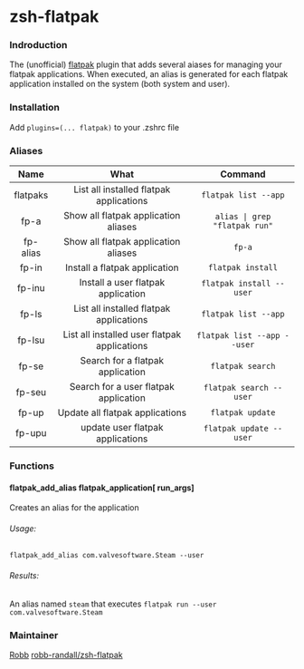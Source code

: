 # zsh-flatpak

### Indroduction
The (unofficial) [flatpak](https://flatpak.org) plugin that adds several aiases for managing your flatpak applications.  When executed, an alias is generated for each flatpak application installed on the system (both system and user).

### Installation
Add ```plugins=(... flatpak)``` to your .zshrc file

### Aliases
|Name|What|Command|
|:--:|:--:|:-----:|
|flatpaks|List all installed flatpak applications|```flatpak list --app```|
|fp-a|Show all flatpak application aliases|```alias \| grep "flatpak run"```|
|fp-alias|Show all flatpak application aliases|```fp-a```|
|fp-in|Install a flatpak application|```flatpak install```|
|fp-inu|Install a user flatpak application|```flatpak install --user```|
|fp-ls|List all installed flatpak applications|```flatpak list --app```|
|fp-lsu|List all installed user flatpak applications|```flatpak list --app --user```|
|fp-se|Search for a flatpak application|```flatpak search```|
|fp-seu|Search for a user flatpak application|```flatpak search --user```|
|fp-up|Update all flatpak applications|```flatpak update```|
|fp-upu|update user flatpak applications|```flatpak update --user```|


### Functions

#### flatpak_add_alias flatpak_application[ run_args]
Creates an alias for the application

###### Usage:
```flatpak_add_alias com.valvesoftware.Steam --user```

###### Results:
An alias named `steam` that executes ```flatpak run --user com.valvesoftware.Steam```

### Maintainer
[Robb](https://github.com/robb-randall)
[robb-randall/zsh-flatpak](https://github.com/robb-randall/zsh-flatpak)
